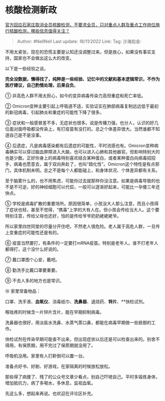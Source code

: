 # 核酸检测新政

[官方回应石家庄取消全员核酸检测，不要求全员，只对重点人群及重点工作岗位施行核酸检测，哪些信息值得关注？](https://www.zhihu.com/question/566614625/answer/2760587873)

> Author: #NellNell
> Last update: *18/11/2022*
> Link:
> Tag:
> 沙海拾金:

不用太紧张，现在的恐慌主要是认知还没调整过来。但是放心，如果没有事实支持，国家也不会做出这么大的改变。

以下是一些经验之谈。

**完全没数据，懒得找了，纯粹是一些经验、记忆中的文献和基本逻辑常识，不作为医疗建议，自己酌情处理，后果自负**。

① 非高危人群不用太担心，如今的变异病毒传染力高但重症和死亡率低。

② Omicron变种主要引起上呼吸道不适，实验证实在肺部病毒复制远远低于最初的新冠病毒，引起肺炎和重症的可能性下降了很多。

③ 症状和一般感冒差不多，无症状也很多。说是传播力强，也分人，认识的好几位面对面呼吸都没传染上，有打疫苗有没打的。总之个体差异很大。当然谁都不知道自己是不是没事。

④ 后遗症，凡是病毒感染都有后遗症的可能性，平时流感也有。Omicron变种病毒确实可以穿过脑血屏障进入大脑，也可以进入心肺和其他器官。但影响特别大的也是少数。正好你身上的病毒特别喜欢结合某种蛋白，或者某种蛋白向病毒招招手，病毒也愿意去，属于双向奔赴了，也叫“趋化性”。Omicron这个特性是有点邪门，具体机制未明。总之不是每个人都能碰上，和身体状况、个体差异都有关系。

至于脑雾什么的，也不用焦虑，可能你过去就那样你没注意。如果是病毒导致的也不是不可逆，好的神经细胞可以代偿，一般可以逐渐好起来，可能比一孕傻三年还快点。

⑤ 学校是病毒扩散的重要场所。原因很简单，小孩没大人那么注意，而且小孩得了症状也轻，甚至不觉得，“携毒”上学的大有人在。但小孩会传给当大人。这个要特别注意，传给父母也还好，怕的是传给爷爷奶奶姥姥姥爷。

所以家里四世同堂的尽量分开住吧，不然老人很危险。老人属于高危人群，一旦传上变重症的可能性还是有的。

⑥ 疫苗当然要打，有条件的一定要打mRNA疫苗。特别是老年人。谁不打老年人都得打，这个没什么好说的。

⑦ 戴口罩图个心安，戴吧。

⑧ 勤洗手比戴口罩要重要。

⑨ 不去人多的地方也是常识。

⑩ 家里常备物品：

口罩、洗手液、**血氧仪**、消毒纸巾、**洗鼻器**、退烧药、**锌片**、**快检试剂。

喉咙疼的时候含一片锌片含片，能在早期抑制病毒。

洗鼻器也很好，用淡盐水洗鼻、水蒸气蒸口鼻，都能在病毒早期做一些抵御的工作。

快检试剂在传染早期可能查不出来，但出现症状以后还是可以检查出来的。别舍不得用，有保质期，用不完过了保质期就没用了。

呼吸机没用。家里有人打鼾倒可以置一台。

准备点好书、好剧、好游戏，在家隔离的时候放松放松。

那些得了病傻了、残了的公众号文章少看点，别自己吓唬自己。平时多锻炼身体，增加抵抗力，病了多喝水，多休息，监视血氧。

先这么多，想起来再说。也欢迎在评论区补充。

